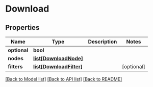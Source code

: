 # Download

## Properties
Name | Type | Description | Notes
------------ | ------------- | ------------- | -------------
**optional** | **bool** |  | 
**nodes** | [**list[DownloadNode]**](DownloadNode.md) |  | 
**filters** | [**list[DownloadFilter]**](DownloadFilter.md) |  | [optional] 

[[Back to Model list]](../README.md#documentation-for-models) [[Back to API list]](../README.md#documentation-for-api-endpoints) [[Back to README]](../README.md)


